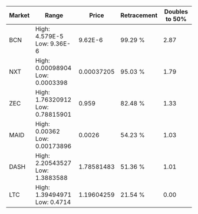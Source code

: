 | Market | Range | Price| Retracement | Doubles to 50% |
| --- | --- | --- | --- | --- |
| BCN | High: 4.579E-5<br />Low: 9.36E-6 | 9.62E-6 | 99.29 % | 2.87 |
| NXT | High: 0.00098904<br />Low: 0.0003398 | 0.00037205 | 95.03 % | 1.79 |
| ZEC | High: 1.76320912<br />Low: 0.78815901 | 0.959 | 82.48 % | 1.33 |
| MAID | High: 0.00362<br />Low: 0.00173896 | 0.0026 | 54.23 % | 1.03 |
| DASH | High: 2.20543527<br />Low: 1.3883588 | 1.78581483 | 51.36 % | 1.01 |
| LTC | High: 1.39494971<br />Low: 0.4714 | 1.19604259 | 21.54 % | 0.00 |
